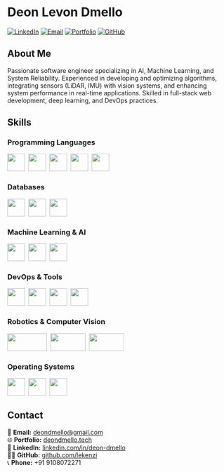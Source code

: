 # Deon Levon Dmello

[![LinkedIn](https://img.shields.io/badge/LinkedIn-0077B5?style=for-the-badge&logo=linkedin&logoColor=white)](https://www.linkedin.com/in/deon-dmello/)
[![Email](https://img.shields.io/badge/Email-D14836?style=for-the-badge&logo=gmail&logoColor=white)](mailto:deondmello@gmail.com)
[![Portfolio](https://img.shields.io/badge/Portfolio-000000?style=for-the-badge&logo=About.me&logoColor=white)](https://deondmello.netlify.app/)
[![GitHub](https://img.shields.io/badge/GitHub-181717?style=for-the-badge&logo=github&logoColor=white)](https://github.com/lekenzi)

## About Me

Passionate software engineer specializing in AI, Machine Learning, and System Reliability. Experienced in developing and optimizing algorithms, integrating sensors (LiDAR, IMU) with vision systems, and enhancing system performance in real-time applications. Skilled in full-stack web development, deep learning, and DevOps practices.

## Skills

### **Programming Languages**
<div>
  <img src="https://cdn.jsdelivr.net/gh/devicons/devicon/icons/python/python-original.svg" width="40" height="40"/>&nbsp;
  <img src="https://cdn.jsdelivr.net/gh/devicons/devicon/icons/cplusplus/cplusplus-original.svg" width="40" height="40"/>&nbsp;
  <img src="https://cdn.jsdelivr.net/gh/devicons/devicon/icons/c/c-original.svg" width="40" height="40"/>&nbsp;
  <img src="https://cdn.jsdelivr.net/gh/devicons/devicon/icons/java/java-original.svg" width="40" height="40"/>&nbsp;
  <img src="https://cdn.jsdelivr.net/gh/devicons/devicon/icons/javascript/javascript-original.svg" width="40" height="40"/>&nbsp;
</div>

### **Databases**
<div>
  <img src="https://cdn.jsdelivr.net/gh/devicons/devicon/icons/mysql/mysql-original.svg" width="40" height="40"/>&nbsp;
  <img src="https://cdn.jsdelivr.net/gh/devicons/devicon/icons/mongodb/mongodb-original.svg" width="40" height="40"/>&nbsp;
  <img src="https://cdn.jsdelivr.net/gh/devicons/devicon/icons/postgresql/postgresql-original.svg" width="40" height="40"/>&nbsp;
</div>

### **Machine Learning & AI**
<div>
  <img src="https://upload.wikimedia.org/wikipedia/commons/0/05/Scikit_learn_logo_small.svg" width="40" height="40"/>&nbsp;
  <img src="https://cdn.jsdelivr.net/gh/devicons/devicon/icons/tensorflow/tensorflow-original.svg" width="40" height="40"/>&nbsp;
  <img src="https://cdn.jsdelivr.net/gh/devicons/devicon/icons/pytorch/pytorch-original.svg" width="40" height="40"/>&nbsp;
</div>

### **DevOps & Tools**
<div>
  <img src="https://cdn.jsdelivr.net/gh/devicons/devicon/icons/docker/docker-original.svg" width="40" height="40"/>&nbsp;
  <img src="https://cdn.jsdelivr.net/gh/devicons/devicon/icons/jupyter/jupyter-original.svg" width="40" height="40"/>&nbsp;
  <img src="https://upload.wikimedia.org/wikipedia/commons/d/d0/Google_Colaboratory_SVG_Logo.svg" width="40" height="40"/>&nbsp;
  <img src="https://cdn.jsdelivr.net/gh/devicons/devicon/icons/intellij/intellij-original.svg" width="40" height="40"/>&nbsp;
</div>

### **Robotics & Computer Vision**
<div>
  <img src="https://opencv.org/wp-content/uploads/2020/07/OpenCV_logo_no_text-1.svg" width="90" height="40"/>&nbsp;
  <img src="https://gazebosim.org/docs/latest/_static/gazebo_horz_neg.svg" width="80" height="40"/>&nbsp;
  <img src="https://upload.wikimedia.org/wikipedia/commons/b/bb/Ros_logo.svg" width="80" height="40"/>&nbsp;
</div>

### **Operating Systems**
<div>
  <img src="https://cdn.jsdelivr.net/gh/devicons/devicon/icons/windows8/windows8-original.svg" width="40" height="40"/>&nbsp;
  <img src="https://cdn.jsdelivr.net/gh/devicons/devicon/icons/linux/linux-original.svg" width="40" height="40"/>&nbsp;
  <img src="https://cdn.jsdelivr.net/gh/devicons/devicon/icons/apple/apple-original.svg" width="40" height="40"/>&nbsp;
</div>


## Contact

📧 **Email:** [deondmello@gmail.com](mailto:deondmello@gmail.com)  
🌐 **Portfolio:** [deondmello.tech](https://www.deondmello.tech)  
💼 **LinkedIn:** [linkedin.com/in/deon-dmello](https://www.linkedin.com/in/deon-dmello)  
👨‍💻 **GitHub:** [github.com/lekenzi](https://github.com/lekenzi)  
📞 **Phone:** +91 9108072271  
